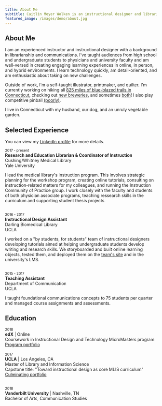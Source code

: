 ```yaml
---
title: About Me
subtitle: Caitlin Meyer Wolken is an instructional designer and librarian in Connecticut.
featured_image: /images/demo/about.jpg
---
```


## About Me
I am an experienced instructor and instructional designer with a background in librarianship and communications. I’ve taught audiences from high school and undergraduate students to physicians and university faculty and am well-versed in creating engaging learning experiences in online, in person, and
hybrid environments. I learn technology quickly, am detail-oriented, and am enthusiastic about taking on new challenges. 

Outside of work, I'm a self-taught illustrator, printmaker, and quilter. I'm currently working on hiking all [825 miles of blue-blazed trails in Connecticut](https://www.ctwoodlands.org/blue-blazed-hiking-trails), checking out [new breweries](https://drive.google.com/open?id=1HfRg6F2EaqD8rMgdYwJWRZ6fwvU&usp=sharing), and sometimes [both](https://caitlinmeyer.github.io/brewblazedtrails/)! I also play competitive pinball <a href="http://crap.league.papa.org/playerInfo/113">(poorly)</a>. 
 
I live in Connecticut with my husband, our dog, and an unruly vegetable garden. 


## Selected Experience
You can view my [LinkedIn profile](https://www.linkedin.com/in/caitlinemeyer/) for more details.

<small>2017 - present</small> <BR>
**Research and Education Librarian &amp; Coordinator of Instruction**<BR>
Cushing/Whitney Medical Library<BR>
Yale University<BR>

I lead the medical library's instruction program. This involves strategic planning for the workshop program, creating online tutorials, consulting on instruction-related matters for my colleagues, and running the Instruction Community of Practice group. I work closely with the faculty and students of both physician associate programs, teaching ressearch skills in the curriculum and supporting student thesis projects. <BR><BR>

<small>2016 - 2017</small><BR>
**Instructional Design Assistant**<BR>
Darling Biomedical Library<BR>
UCLA<BR>

I worked on a "by students, for students" team of instructional designers developing tutorials aimed at helping undergraduate students develop writing and research skills. We storyboarded and built online learning objects, tested them, and deployed them on the [team's site](https://uclalibrary.github.io/research-tips) and in the university's LMS. <BR><BR>

<small>2015 - 2017</small> <BR>
**Teaching Assistant**<BR>
Department of Communication<BR>
UCLA<BR>

I taught foundational communications concepts to 75 students per quarter and managed course assignments and assessments. 
  
## Education

<small>2018</small> <BR>
  **edX** | Online <BR>
  Coursework in Instructional Design and Technology MicroMasters program<BR>
  [Program portfolio](https://caitlinmeyer.github.io/idt-portfolio/)<BR>
  <BR>
<small>2017</small><BR>
  **UCLA** | Los Angeles, CA<BR>
  Master of Library and Information Science<BR>
  Capstone title: "Toward instructional design as core MLIS curriculum"<BR>
  [Culminating portfolio](http://bit.ly/mlis-portfolio)<BR><BR>
  
<small>2018</small> <BR>
**Vanderbilt University** | Nashville, TN<BR>
  Bachelor of Arts, Communication Studies<BR>
  
